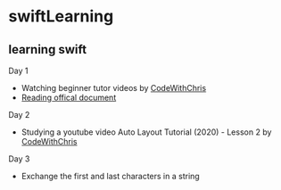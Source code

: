 # swiftLearning
## learning swift
Day 1
- Watching beginner tutor videos by [CodeWithChris](https://youtu.be/FcsY1YPBwzQ)
- [Reading offical document](https://docs.swift.org/swift-book/GuidedTour/GuidedTour.html)

Day 2
- Studying a youtube video Auto Layout Tutorial (2020) - Lesson 2 by [CodeWithChris](https://youtu.be/emojd8GFB0o)

Day 3
- Exchange the first and last characters in a string
